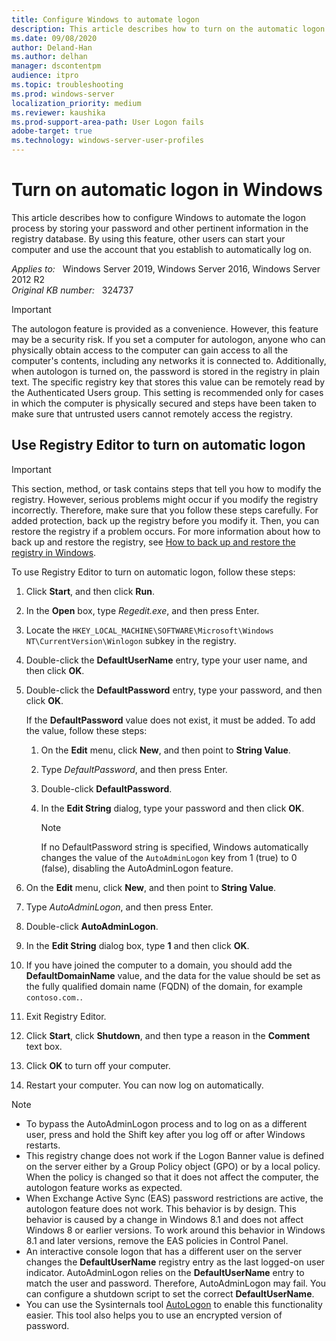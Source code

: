 ```yaml
---
title: Configure Windows to automate logon
description: This article describes how to turn on the automatic logon feature in Windows by editing the registry.
ms.date: 09/08/2020
author: Deland-Han
ms.author: delhan
manager: dscontentpm
audience: itpro
ms.topic: troubleshooting
ms.prod: windows-server
localization_priority: medium
ms.reviewer: kaushika
ms.prod-support-area-path: User Logon fails
adobe-target: true
ms.technology: windows-server-user-profiles
---
```

# Turn on automatic logon in Windows

This article describes how to configure Windows to automate the logon process by storing your password and other pertinent information in the registry database. By using this feature, other users can start your computer and use the account that you establish to automatically log on.

_Applies to:_ &nbsp; Windows Server 2019, Windows Server 2016, Windows Server 2012 R2  
_Original KB number:_ &nbsp; 324737

> [!IMPORTANT]
> The autologon feature is provided as a convenience. However, this feature may be a security risk. If you set a computer for autologon, anyone who can physically obtain access to the computer can gain access to all the computer's contents, including any networks it is connected to. Additionally, when autologon is turned on, the password is stored in the registry in plain text. The specific registry key that stores this value can be remotely read by the Authenticated Users group. This setting is recommended only for cases in which the computer is physically secured and steps have been taken to make sure that untrusted users cannot remotely access the registry.

## Use Registry Editor to turn on automatic logon

> [!IMPORTANT]
> This section, method, or task contains steps that tell you how to modify the registry. However, serious problems might occur if you modify the registry incorrectly. Therefore, make sure that you follow these steps carefully. For added protection, back up the registry before you modify it. Then, you can restore the registry if a problem occurs. For more information about how to back up and restore the registry, see [How to back up and restore the registry in Windows](https://support.microsoft.com/help/322756).

To use Registry Editor to turn on automatic logon, follow these steps:

1. Click **Start**, and then click **Run**.
2. In the **Open** box, type *Regedit.exe*, and then press Enter.
3. Locate the `HKEY_LOCAL_MACHINE\SOFTWARE\Microsoft\Windows NT\CurrentVersion\Winlogon` subkey in the registry.
4. Double-click the **DefaultUserName** entry, type your user name, and then click **OK**.
5. Double-click the **DefaultPassword** entry, type your password, and then click **OK**.

    If the **DefaultPassword** value does not exist, it must be added. To add the value, follow these steps:

    1. On the **Edit** menu, click **New**, and then point to **String Value**.
    2. Type *DefaultPassword*, and then press Enter.
    3. Double-click **DefaultPassword**.
    4. In the **Edit String** dialog, type your password and then click **OK**.

        > [!NOTE]
        > If no DefaultPassword string is specified, Windows automatically changes the value of the `AutoAdminLogon` key from 1 (true) to 0 (false), disabling the AutoAdminLogon feature.

6. On the **Edit** menu, click **New**, and then point to **String Value**.
7. Type *AutoAdminLogon*, and then press Enter.
8. Double-click **AutoAdminLogon**.
9. In the **Edit String** dialog box, type **1** and then click **OK**.
10. If you have joined the computer to a domain, you should add the **DefaultDomainName** value, and the data for the value should be set as the fully qualified domain name (FQDN) of the domain, for example `contoso.com.`.
11. Exit Registry Editor.
12. Click **Start**, click **Shutdown**, and then type a reason in the **Comment** text box.
13. Click **OK** to turn off your computer.
14. Restart your computer. You can now log on automatically.

> [!NOTE]
>
> - To bypass the AutoAdminLogon process and to log on as a different user, press and hold the Shift key after you log off or after Windows restarts.
> - This registry change does not work if the Logon Banner value is defined on the server either by a Group Policy object (GPO) or by a local policy. When the policy is changed so that it does not affect the computer, the autologon feature works as expected.
> - When Exchange Active Sync (EAS) password restrictions are active, the autologon feature does not work. This behavior is by design. This behavior is caused by a change in Windows 8.1 and does not affect Windows 8 or earlier versions. To work around this behavior in Windows 8.1 and later versions, remove the EAS policies in Control Panel.
> - An interactive console logon that has a different user on the server changes the **DefaultUserName** registry entry as the last logged-on user indicator. AutoAdminLogon relies on the **DefaultUserName** entry to match the user and password. Therefore, AutoAdminLogon may fail. You can configure a shutdown script to set the correct **DefaultUserName**.
> - You can use the Sysinternals tool [AutoLogon](/sysinternals/downloads/autologon) to enable this functionality easier. This tool also helps you to use an encrypted version of password.
